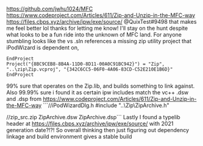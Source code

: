 https://github.com/jwhu1024/MFC
https://www.codeproject.com/Articles/611/Zip-and-Unzip-in-the-MFC-way
https://files.cbps.xyz/archive/ipw/exe/source/
@QuixTest#9498 that makes me feel better lol thanks for letting me know! I'll stay on the hunt despite what looks to be a fun ride into the unknown of MFC land. For anyone stumbling looks like the vs .sln references a missing zip utility project that iPodWizard is dependent on,
```
EndProject
Project("{8BC9CEB8-8B4A-11D0-8D11-00A0C91BC942}") = "Zip", "..\zip\Zip.vcproj", "{342C6CC5-06F0-4A06-83CD-C52E210E1B6D}"
EndProject
```
99% sure that operates on the Zip.lib, and builds something to link against. Also 99.99% sure i found it as certain ipw includes match the vc++ .dsw and .dsp  from https://www.codeproject.com/Articles/611/Zip-and-Unzip-in-the-MFC-way ```//iPodWizardDlg.h
#include "..\Zip\ZipArchive.h"

//zip_src.zip
ZipArchive.dsw
ZipArchive.dsp```
Lastly I found a typelib header at https://files.cbps.xyz/archive/ipw/exe/source/ with 2021 generation date?!?!
So overall thinking then just figuring out dependency linkage and build environment gives a stable build
